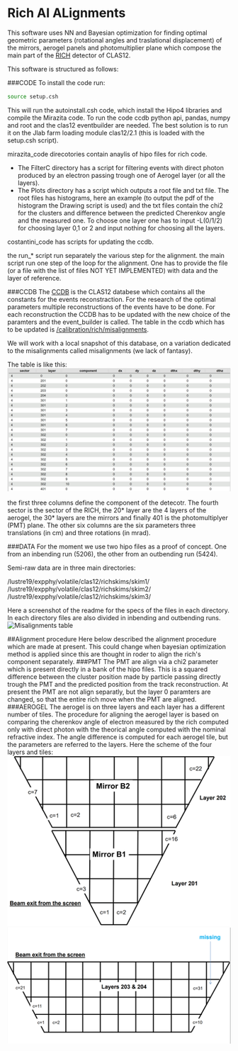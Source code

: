 # Rich AI ALignments

This software uses NN and Bayesian optimization for finding optimal geometric parameters (rotational angles and traslational displacement) of the
mirrors, aerogel panels and photomultiplier plane which compose the main part of the [RICH](https://clasweb.jlab.org/wiki/index.php/Clas12_RICH) detector of CLAS12.

This software is structured as follows:

###CODE
To install the code run:
```bash
source setup.csh
```
This will run the autoinstall.csh code, which install the Hipo4 libraries and compile the Mirazita code.
To run the code ccdb python api, pandas, numpy and root and the clas12 eventbuilder are needed. The best solution is to run it on the Jlab farm loading module clas12/2.1 (this is loaded with the setup.csh script).

mirazita_code direcotories contain anaylis of hipo files for rich code. 
- The FilterC directory has a script for filtering events with direct photon produced by an electron passing trough  one of Aerogel layer (or all the layers).
- The Plots directory has a script which outputs a root file and txt file. The root files has histograms, here an example (to output the pdf of the histogram the Drawing script is used) and the txt files contain the chi2 for the clusters and difference between the predicted Cherenkov angle and the measured one.
To choose one layer one has to input -L(0/1/2) for choosing layer 0,1 or 2 and input nothing for choosing all the layers.

costantini_code has scripts for updating the ccdb.

the run_* script run separately the various step for the alignment.
the main script run one step of the loop for the alignment. One has to provide the file (or a file with the list of files NOT YET IMPLEMENTED) with data and the layer of reference.

###CCDB
The [CCDB](https://clasweb.jlab.org/wiki/index.php/CLAS12_Constants_Database) is the CLAS12 databese which contains all the constants for the events reconstraction.
For the research of the optimal parameters multiple reconstructions of the events have to be done. For each reconstruction the CCDB has to be updated with the new choice of the paramters and the event_builder is called. 
The table in the ccdb which has to be updated is [/calibration/rich/misalignments](https://clasweb.jlab.org/cgi-bin/ccdb/versions?table=/calibration/rich/misalignments).

We will work with a local snapshot of this database, on a variation dedicated to the misalignments called misalignments (we lack of fantasy). 

The table is like this:
![Misalignments table](/fig/ccdb.png)

the first three columns define the component of the detecotr. The fourth sector is the sector of the RICH, the 20* layer are the 4 layers of the aerogel, the 30* layers are the mirrors and finally 401 is the photomultiplyer (PMT) plane.
The other six columns are the six parameters three translations (in cm) and three rotations (in mrad). 

###DATA
For the moment we use two hipo files as a proof of concept. One from an inbending run (5206), the other from an outbending run (5424).

Semi-raw data are in three main directories:

/lustre19/expphy/volatile/clas12/richskims/skim1/
/lustre19/expphy/volatile/clas12/richskims/skim2/
/lustre19/expphy/volatile/clas12/richskims/skim3/

Here a screenshot of the readme for the specs of the files in each directory. In each directory files are also divided in inbending and outbending runs.
![Misalignments table](/fig/data_repos.png)

##Alignment procedure
Here below described the alignment procedure which are made at present. This could change when bayesian optimization method is applied since this are thought in roder to align the rich's component separately.
###PMT
The PMT are align via a chi2 parameter which is present directly in a bank of the hipo files. This is a squared difference between the cluster position made by particle passing directly trough the PMT and the predicted position from the track reconstruction. 
At present the PMT are not align separatly, but the layer 0 paramters are changed, so that the entire rich move when the PMT are aligned. 
###AEROGEL
The aerogel is on three layers and each layer has a different number of tiles. 
The procedure for aligning the aerogel layer is based on comparing the cherenkov angle of electron measured by the rich computed only with direct photon with the theorical angle computed with the nominal refractive index. The angle difference is computed for each aerogel tile, but the parameters are referred to the layers.
Here the scheme of the four layers and tiles: 
![Layer 201-202](/fig/layer201-202.png)
![Layer 203-204](/fig/layer203-204.png)

